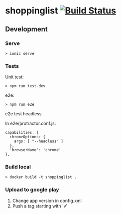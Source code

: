 # shoppinglist [![Build Status](https://travis-ci.org/AngelVlc/shoppinglist.svg?branch=master)](https://travis-ci.org/AngelVlc/shoppinglist)

## Development

### Serve

```
> ionic serve
```

### Tests

Unit test:

```
> npm run test-dev
```

e2e:
```
> npm run e2e
```

e2e test headless

In e2e/protractor.conf.js:

```
capabilities: {
  chromeOptions: {
    args: [ "--headless" ]
  },
  'browserName': 'chrome'
},
```

### Build local

```
> docker build -t shoppinglist .
```

### Upload to google play

1. Change app version in config.xml
2. Push a tag starting with 'v'
